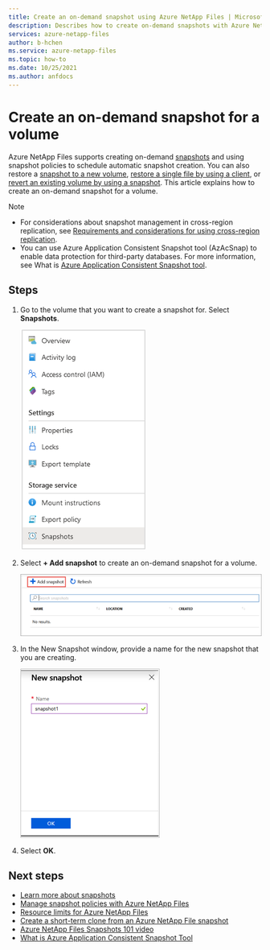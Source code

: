 ```yaml
---
title: Create an on-demand snapshot using Azure NetApp Files | Microsoft Docs
description: Describes how to create on-demand snapshots with Azure NetApp Files.
services: azure-netapp-files
author: b-hchen
ms.service: azure-netapp-files
ms.topic: how-to
ms.date: 10/25/2021
ms.author: anfdocs
---
```

# Create an on-demand snapshot for a volume

Azure NetApp Files supports creating on-demand [snapshots](snapshots-introduction.md) and using snapshot policies to schedule automatic snapshot creation. You can also restore a [snapshot to a new volume](snapshots-restore-new-volume.md), [restore a single file by using a client](snapshots-restore-file-client.md), or [revert an existing volume by using a snapshot](snapshots-revert-volume.md). This article explains how to create an on-demand snapshot for a volume. 

> [!NOTE] 
> * For considerations about snapshot management in cross-region replication, see [Requirements and considerations for using cross-region replication](cross-region-replication-requirements-considerations.md).
> * You can use Azure Application Consistent Snapshot tool (AzAcSnap) to enable data protection for third-party databases. For more information, see What is [Azure Application Consistent Snapshot tool](azacsnap-introduction.md).
 
## Steps

1.	Go to the volume that you want to create a snapshot for. Select **Snapshots**.

    ![Screenshot that shows how to navigate to the snapshots blade.](./media/azure-netapp-files-manage-snapshots/azure-netapp-files-navigate-to-snapshots.png)

2.  Select **+ Add snapshot** to create an on-demand snapshot for a volume.

    ![Screenshot that shows how to add a snapshot.](./media/azure-netapp-files-manage-snapshots/azure-netapp-files-add-snapshot.png)

3.	In the New Snapshot window, provide a name for the new snapshot that you are creating.   

    ![Screenshot that shows the New Snapshot window.](./media/azure-netapp-files-manage-snapshots/azure-netapp-files-new-snapshot.png)

4. Select **OK**. 

## Next steps

* [Learn more about snapshots](snapshots-introduction.md)
* [Manage snapshot policies with Azure NetApp Files](snapshots-manage-policy.md)
* [Resource limits for Azure NetApp Files](azure-netapp-files-resource-limits.md)
* [Create a short-term clone from an Azure NetApp File snapshot](create-short-term-clone.md)
* [Azure NetApp Files Snapshots 101 video](https://www.youtube.com/watch?v=uxbTXhtXCkw&feature=youtu.be)
* [What is Azure Application Consistent Snapshot Tool](azacsnap-introduction.md)
